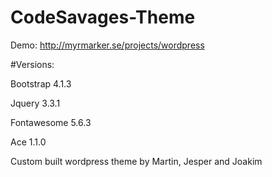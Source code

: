 # CodeSavages-Theme

Demo: http://myrmarker.se/projects/wordpress

#Versions:

Bootstrap   4.1.3

Jquery      3.3.1

Fontawesome 5.6.3

Ace         1.1.0

Custom built wordpress theme by Martin, Jesper and Joakim
